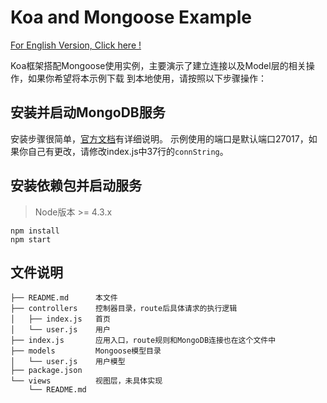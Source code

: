 # Koa and Mongoose Example


[For English Version, Click here !](https://github.com/ex90rts/koa-mongoose/tree/english)

Koa框架搭配Mongoose使用实例，主要演示了建立连接以及Model层的相关操作，如果你希望将本示例下载
到本地使用，请按照以下步骤操作：

## 安装并启动MongoDB服务

安装步骤很简单，[官方文档](https://docs.mongodb.com/manual/installation/)有详细说明。
示例使用的端口是默认端口27017，如果你自己有更改，请修改index.js中37行的`connString`。

## 安装依赖包并启动服务

> Node版本 >= 4.3.x

```
npm install
npm start
```

## 文件说明

```
├── README.md      本文件
├── controllers    控制器目录，route后具体请求的执行逻辑
│   ├── index.js   首页
│   └── user.js    用户
├── index.js       应用入口，route规则和MongoDB连接也在这个文件中
├── models         Mongoose模型目录
│   └── user.js    用户模型
├── package.json
└── views          视图层，未具体实现
    └── README.md
```
